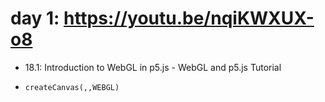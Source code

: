 # day 1: https://youtu.be/nqiKWXUX-o8

- 18.1: Introduction to WebGL in p5.js - WebGL and p5.js Tutorial

- `createCanvas(,,WEBGL)`

